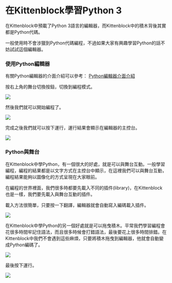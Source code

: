 # 在Kittenblock學習Python 3

在Kittenblock中預載了Python 3語言的編輯器，而Kittenblock中的積木背後其實都是Python代碼。

一般使用時不會涉獵到Python代碼編程，不過如果大家有興趣學習Python的話不妨試試這個編輯器。

### 使用Python編輯器

有關Python編輯器的介面介紹可以參考： [Python編輯器介面介紹](kittenblock\_function/kittenpython.md)

按右上角的舞台切換按鈕，切換到編程模式。

![](https://kittenbothk.readthedocs.io/en/latest/\_images/115.png)

然後我們就可以開始編程了。

![](https://kittenbothk.readthedocs.io/en/latest/\_images/25.png)

完成之後我們就可以按下運行，運行結果會顯示在編輯器的主控台。

![](https://kittenbothk.readthedocs.io/en/latest/\_images/35.png)

### Python與舞台

在Kittenblock中學Python，有一個很大的好處，就是可以與舞台互動。一般學習編程，編程的結果都是以文字方式在主控台中顯示，在這裡我們可以與舞台互動，編程結果能夠以圖像化的方式呈現在大家眼前。

在編程的世界裡面，我們很多時都要先載入不同的插件(library)，在Kittenblock也是一樣，我們要先載入與舞台互動的插件。

載入方法很簡單，只要按一下翻譯，編輯器就會自動寫入編碼載入插件。

![](https://kittenbothk.readthedocs.io/en/latest/\_images/55.png)

在Kittenblock中學Python的另一個好處就是可以拖曳積木。平常我們學習編程會花很多時間牢記住語法，而且很多時候會打錯語法，最後要花上很多時間排錯。在Kittenblock中我們不會遇到這些麻煩，只要將積木拖曳到編輯器，他就會自動變成Python編碼了。

![](https://kittenbothk.readthedocs.io/en/latest/\_images/6.gif)

最後按下運行。

![](https://kittenbothk.readthedocs.io/en/latest/\_images/7.gif)

